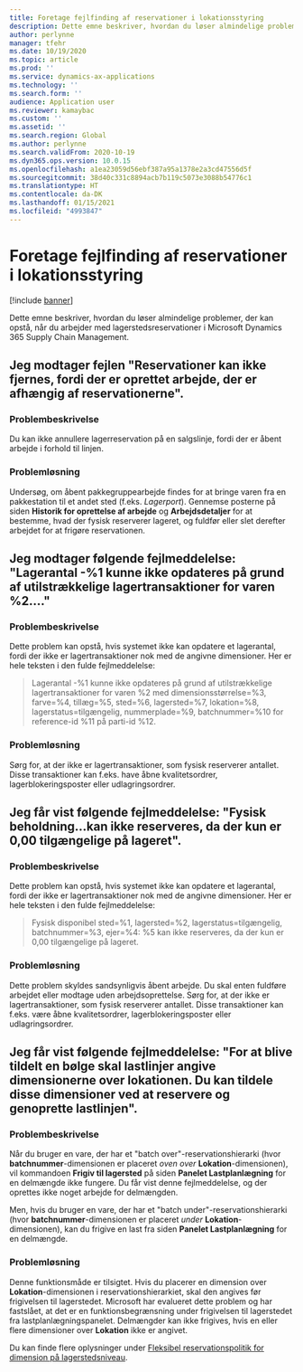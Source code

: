 ```yaml
---
title: Foretage fejlfinding af reservationer i lokationsstyring
description: Dette emne beskriver, hvordan du løser almindelige problemer, der kan opstå, når du arbejder med lagerstedsreservationer i Microsoft Dynamics 365 Supply Chain Management.
author: perlynne
manager: tfehr
ms.date: 10/19/2020
ms.topic: article
ms.prod: ''
ms.service: dynamics-ax-applications
ms.technology: ''
ms.search.form: ''
audience: Application user
ms.reviewer: kamaybac
ms.custom: ''
ms.assetid: ''
ms.search.region: Global
ms.author: perlynne
ms.search.validFrom: 2020-10-19
ms.dyn365.ops.version: 10.0.15
ms.openlocfilehash: a1ea23059d56ebf387a95a1378e2a3cd47556d5f
ms.sourcegitcommit: 38d40c331c8894acb7b119c5073e3088b54776c1
ms.translationtype: HT
ms.contentlocale: da-DK
ms.lasthandoff: 01/15/2021
ms.locfileid: "4993847"
---
```

# <a name="troubleshoot-reservations-in-warehouse-management"></a>Foretage fejlfinding af reservationer i lokationsstyring

[!include [banner](../includes/banner.md)]

Dette emne beskriver, hvordan du løser almindelige problemer, der kan opstå, når du arbejder med lagerstedsreservationer i Microsoft Dynamics 365 Supply Chain Management.

## <a name="i-receive-the-following-error-message-reservations-cannot-be-removed-because-there-is-work-created-which-relies-on-the-reservations"></a>Jeg modtager fejlen "Reservationer kan ikke fjernes, fordi der er oprettet arbejde, der er afhængig af reservationerne".

### <a name="issue-description"></a>Problembeskrivelse

Du kan ikke annullere lagerreservation på en salgslinje, fordi der er åbent arbejde i forhold til linjen.

### <a name="issue-resolution"></a>Problemløsning

Undersøg, om åbent pakkegruppearbejde findes for at bringe varen fra en pakkestation til et andet sted (f.eks. *Lagerport*). Gennemse posterne på siden **Historik for oprettelse af arbejde** og **Arbejdsdetaljer** for at bestemme, hvad der fysisk reserverer lageret, og fuldfør eller slet derefter arbejdet for at frigøre reservationen.

## <a name="i-receive-the-following-error-message-inventory-quantity--1-could-not-be-updated-due-to-insufficient-inventory-transactions-for-item-2"></a>Jeg modtager følgende fejlmeddelelse: "Lagerantal -%1 kunne ikke opdateres på grund af utilstrækkelige lagertransaktioner for varen %2...."

### <a name="issue-description"></a>Problembeskrivelse

Dette problem kan opstå, hvis systemet ikke kan opdatere et lagerantal, fordi der ikke er lagertransaktioner nok med de angivne dimensioner. Her er hele teksten i den fulde fejlmeddelelse:

> Lagerantal -%1 kunne ikke opdateres på grund af utilstrækkelige lagertransaktioner for varen %2 med dimensionsstørrelse=%3, farve=%4, tillæg=%5, sted=%6, lagersted=%7, lokation=%8, lagerstatus=tilgængelig, nummerplade=%9, batchnummer=%10 for reference-id %11 på parti-id %12.

### <a name="issue-resolution"></a>Problemløsning

Sørg for, at der ikke er lagertransaktioner, som fysisk reserverer antallet. Disse transaktioner kan f.eks. have åbne kvalitetsordrer, lagerblokeringsposter eller udlagringsordrer.

## <a name="i-receive-the-following-error-message-physical-on-handcannot-be-reserved-because-only-000-are-available-in-the-inventory"></a>Jeg får vist følgende fejlmeddelelse: "Fysisk beholdning...kan ikke reserveres, da der kun er 0,00 tilgængelige på lageret".

### <a name="issue-description"></a>Problembeskrivelse

Dette problem kan opstå, hvis systemet ikke kan opdatere et lagerantal, fordi der ikke er lagertransaktioner nok med de angivne dimensioner. Her er hele teksten i den fulde fejlmeddelelse:

> Fysisk disponibel sted=%1, lagersted=%2, lagerstatus=tilgængelig, batchnummer=%3, ejer=%4: %5 kan ikke reserveres, da der kun er 0,00 tilgængelige på lageret.

### <a name="issue-resolution"></a>Problemløsning

Dette problem skyldes sandsynligvis åbent arbejde. Du skal enten fuldføre arbejdet eller modtage uden arbejdsoprettelse. Sørg for, at der ikke er lagertransaktioner, som fysisk reserverer antallet. Disse transaktioner kan f.eks. være åbne kvalitetsordrer, lagerblokeringsposter eller udlagringsordrer.

## <a name="i-receive-the-following-error-message-to-be-assigned-to-wave-load-lines-must-specify-the-dimensions-above-the-location-to-assign-these-dimensions-reserve-and-recreate-the-load-line"></a>Jeg får vist følgende fejlmeddelelse: "For at blive tildelt en bølge skal lastlinjer angive dimensionerne over lokationen. Du kan tildele disse dimensioner ved at reservere og genoprette lastlinjen".

### <a name="issue-description"></a>Problembeskrivelse

Når du bruger en vare, der har et "batch over"-reservationshierarki (hvor **batchnummer**-dimensionen er placeret *oven over* **Lokation**-dimensionen), vil kommandoen **Frigiv til lagersted** på siden **Panelet Lastplanlægning** for en delmængde ikke fungere. Du får vist denne fejlmeddelelse, og der oprettes ikke noget arbejde for delmængden.

Men, hvis du bruger en vare, der har et "batch under"-reservationshierarki (hvor **batchnummer**-dimensionen er placeret *under* **Lokation**-dimensionen), kan du frigive en last fra siden **Panelet Lastplanlægning** for en delmængde.

### <a name="issue-resolution"></a>Problemløsning

Denne funktionsmåde er tilsigtet. Hvis du placerer en dimension over **Lokation**-dimensionen i reservationshierarkiet, skal den angives før frigivelsen til lagerstedet. Microsoft har evalueret dette problem og har fastslået, at det er en funktionsbegrænsning under frigivelsen til lagerstedet fra lastplanlægningspanelet. Delmængder kan ikke frigives, hvis en eller flere dimensioner over **Lokation** ikke er angivet.

Du kan finde flere oplysninger under [Fleksibel reservationspolitik for dimension på lagerstedsniveau](flexible-warehouse-level-dimension-reservation.md).
